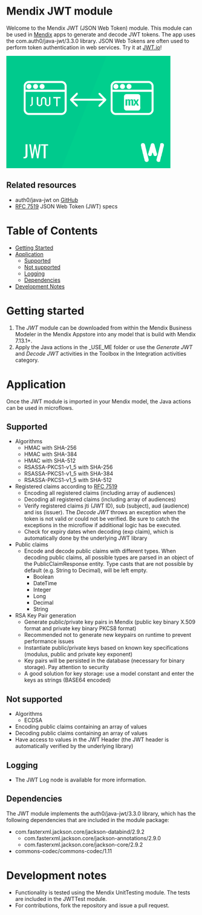 # Mendix JWT module

Welcome to the Mendix JWT (JSON Web Token) module. This module can be used in [Mendix](http://www.mendix.com) apps to generate and decode JWT tokens. The app uses the com.auth0/java-jwt/3.3.0 library. JSON Web Tokens are often used to perform token authentication in web services. Try it at [JWT.io](https://jwt.io)!

![JWT logo][1]

## Related resources
* auth0/java-jwt on [GitHub](https://github.com/auth0/java-jwt/)
* [RFC 7519](https://tools.ietf.org/html/rfc7519) JSON Web Token (JWT) specs

# Table of Contents

* [Getting Started](#getting-started)
* [Application](#application)
	- [Supported](#supported)
	- [Not supported](#not-supported)
	- [Logging](#logging)
	- [Dependencies](#dependencies)
* [Development Notes](#development-notes)

# Getting started
1. The *JWT* module can be downloaded from within the Mendix Business Modeler in the Mendix Appstore into any model that is build with Mendix 7.13.1+.
2. Apply the Java actions in the _USE_ME folder or use the *Generate JWT* and *Decode JWT* activities in the Toolbox in the Integration activities category.

# Application
Once the JWT module is imported in your Mendix model, the Java actions can be used in microflows.

## Supported
* Algorithms
	- HMAC with SHA-256
	- HMAC with SHA-384
	- HMAC with SHA-512
	- RSASSA-PKCS1-v1_5 with SHA-256
	- RSASSA-PKCS1-v1_5 with SHA-384
	- RSASSA-PKCS1-v1_5 with SHA-512
* Registered claims according to [RFC 7519](https://tools.ietf.org/html/rfc7519)
	- Encoding all registered claims (including array of audiences)
	- Decoding all registered claims (including array of audiences)
	- Verify registered claims jti (JWT ID), sub (subject), aud (audience) and iss (issuer). The *Decode JWT* throws an exception when the token is not valid or could not be verified. Be sure to catch the exceptions in the microflow if additional logic has be executed.
	- Check for expiry dates when decoding (exp claim), which is automatically done by the underlying JWT library
* Public claims
	- Encode and decode public claims with different types. When decoding public claims, all possible types are parsed in an object of the PublicClaimResponse entity. Type casts that are not possible by default (e.g. String to Decimal), will be left empty.
		- Boolean
		- DateTime
		- Integer
		- Long
		- Decimal
		- String
* RSA Key Pair generation
	- Generate public/private key pairs in Mendix (public key binary X.509 format and private key binary PKCS8 format)
	- Recommended not to generate new keypairs on runtime to prevent performance issues
	- Instantiate public/private keys based on known key specifications (modulus, public and private key exponent)
	- Key pairs will be persisted in the database (necessary for binary storage). Pay attention to security
	- A good solution for key storage: use a model constant and enter the keys as strings (BASE64 encoded)

## Not supported
* Algorithms
	- ECDSA
* Encoding public claims containing an array of values
* Decoding public claims containing an array of values
* Have access to values in the JWT Header (the JWT header is automatically verified by the underlying library)

## Logging
* The JWT Log node is available for more information.

## Dependencies
The JWT module implements the auth0/java-jwt/3.3.0 library, which has the following dependencies that are included in the module package:
* com.fasterxml.jackson.core/jackson-databind/2.9.2
	- com.fasterxml.jackson.core/jackson-annotations/2.9.0
	- com.fasterxml.jackson.core/jackson-core/2.9.2
* commons-codec/commons-codec/1.11

# Development notes
* Functionality is tested using the Mendix UnitTesting module. The tests are included in the JWTTest module.
* For contributions, fork the repository and issue a pull request.

[1]: docs/JWT.png
